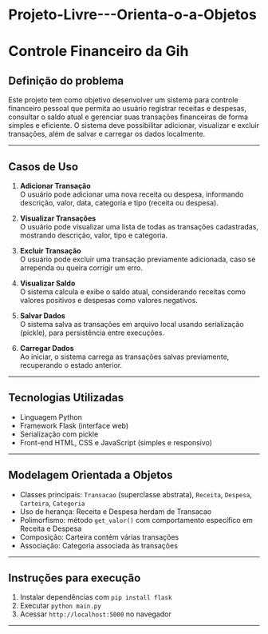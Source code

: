 # Projeto-Livre---Orienta-o-a-Objetos
# Controle Financeiro da Gih

## Definição do problema

Este projeto tem como objetivo desenvolver um sistema para controle financeiro pessoal que permita ao usuário registrar receitas e despesas, consultar o saldo atual e gerenciar suas transações financeiras de forma simples e eficiente. O sistema deve possibilitar adicionar, visualizar e excluir transações, além de salvar e carregar os dados localmente.

---

## Casos de Uso

1. **Adicionar Transação**  
   O usuário pode adicionar uma nova receita ou despesa, informando descrição, valor, data, categoria e tipo (receita ou despesa).

2. **Visualizar Transações**  
   O usuário pode visualizar uma lista de todas as transações cadastradas, mostrando descrição, valor, tipo e categoria.

3. **Excluir Transação**  
   O usuário pode excluir uma transação previamente adicionada, caso se arrependa ou queira corrigir um erro.

4. **Visualizar Saldo**  
   O sistema calcula e exibe o saldo atual, considerando receitas como valores positivos e despesas como valores negativos.

5. **Salvar Dados**  
   O sistema salva as transações em arquivo local usando serialização (pickle), para persistência entre execuções.

6. **Carregar Dados**  
   Ao iniciar, o sistema carrega as transações salvas previamente, recuperando o estado anterior.

---

## Tecnologias Utilizadas

- Linguagem Python  
- Framework Flask (interface web)  
- Serialização com pickle  
- Front-end HTML, CSS e JavaScript (simples e responsivo)

---

## Modelagem Orientada a Objetos

- Classes principais: `Transacao` (superclasse abstrata), `Receita`, `Despesa`, `Carteira`, `Categoria`  
- Uso de herança: Receita e Despesa herdam de Transacao  
- Polimorfismo: método `get_valor()` com comportamento específico em Receita e Despesa  
- Composição: Carteira contém várias transações  
- Associação: Categoria associada às transações  

---

## Instruções para execução

1. Instalar dependências com `pip install flask`  
2. Executar `python main.py`  
3. Acessar `http://localhost:5000` no navegador

---

